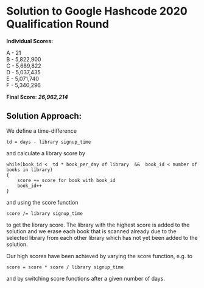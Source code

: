 # Solution to Google Hashcode 2020 Qualification Round

**Individual Scores:**

A - 21  
B - 5,822,900  
C - 5,689,822  
D - 5,037,435  
E - 5,071,740  
F - 5,340,296  

**Final Score**: ***26,962,214***

## Solution Approach:

We define a time-difference 

    td = days - library signup_time 

and calculate a library score by
    
    while(book_id <  td * book_per_day of library  &&  book_id < number of books in library)
    {
        score += score for book with book_id
        book_id++
    }
and using the score function

    score /= library signup_time

to get the library score. The library with the highest score is added to the solution and we erase each book that is scanned already due to the selected library from each other library which has not yet been added to the solution. 

Our high scores have been achieved by varying the score function, e.g. to 

    score = score * score / library signup_time
    
 and by switching score functions after a given number of days.
